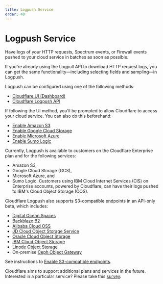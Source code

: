 ```yaml
---
title: Logpush Service
order: 40
---
```


# Logpush Service

Have logs of your HTTP requests, Spectrum events, or Firewall events pushed to your cloud service in batches as soon as possible.

If you're already using the Logpull API to download HTTP request logs, you can get the same functionality—including selecting fields and sampling—in Logpush.

Logpush can be configured using one of the following methods:

- [Cloudflare UI (Dashboard)](/logpush/logpush-dashboard/)
- [Cloudflare Logpush API](/logpush/logpush-configuration-api/)

If following the UI method, you'll be prompted to allow Cloudflare to access your cloud service. You can also do this beforehand:

- [Enable Amazon S3](/logpush/aws-s3/)
- [Enable Google Cloud Storage](/logpush/google-cloud-storage/)
- [Enable Microsoft Azure](/logpush/azure/)
- [Enable Sumo Logic](/logpush/sumo-logic/)

Currently, Logpush is available to customers on the Cloudflare Enterprise plan and for the following services: 
- Amazon S3, 
- Google Cloud Storage (GCS), 
- Microsoft Azure, and 
- Sumo Logic. 
Customers using IBM Cloud Internet Services (CIS) on Enterprise accounts, powered by Cloudflare, can have their logs pushed to IBM's Cloud Object Storage (COS).

Cloudflare Logpush also supports S3-compatible endpoints in an API-only beta, which includes:

* [Digital Ocean Spaces](https://www.digitalocean.com/docs/spaces/)
* [Backblaze B2](https://www.backblaze.com/b2/docs/)
* [Alibaba Cloud OSS](https://www.alibabacloud.com/help/doc-detail/64919.htm#title-37m-7gl-xy2)
* [JD Cloud Object Storage Service](https://docs.jdcloud.com/en/object-storage-service/introduction-2)
* [Oracle Cloud Object Storage](https://docs.cloud.oracle.com/en-us/iaas/Content/Object/Tasks/s3compatibleapi.htm)
* [IBM Cloud Object Storage](https://cloud.ibm.com/docs/cloud-object-storage?topic=cloud-object-storage-compatibility-api)
* [Linode Object Storage](https://www.linode.com/products/object-storage/)
* On-premise [Ceph Object Gateway](https://docs.ceph.com/docs/mimic/radosgw/s3/)

See instructions to [Enable S3-compatible endpoints](/logpush/s3-compatible-endpoints).

Cloudflare aims to support additional plans and services in the future. Interested in a particular service? Please take this [survey](https://goo.gl/forms/0KpMfae63WMPjBmD2).
